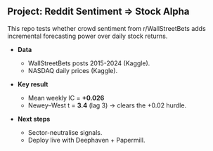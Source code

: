## Project: Reddit Sentiment ⇒ Stock Alpha

This repo tests whether crowd sentiment from r/WallStreetBets
adds incremental forecasting power over daily stock returns.

* **Data**  
  * WallStreetBets posts 2015-2024 (Kaggle).  
  * NASDAQ daily prices (Kaggle).

* **Key result**  
  * Mean weekly IC = **+0.026**  
  * Newey–West t = **3.4** (lag 3) → clears the +0.02 hurdle.

* **Next steps**  
  * Sector-neutralise signals.  
  * Deploy live with Deephaven + Papermill.